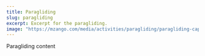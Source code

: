 ```yaml
---
title: Paragliding
slug: paragliding
excerpt: Excerpt for the paragliding.
image: "https://mzango.com/media/activities/paragliding/paragliding-cape-town.jpg"
---
```

Paragliding content